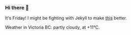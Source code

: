 ### Hi there :wave:

It's Friday! I might be fighting with Jekyll to make [this](https://swissclubtoronto.ca) better.

Weather in Victoria BC: partly cloudy, at +11°C.
